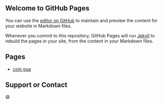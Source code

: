 ## Welcome to GitHub Pages

You can use the [editor on GitHub](https://github.com/gakkiloves/landpage/edit/gh-pages/index.md) to maintain and preview the content for your website in Markdown files.

Whenever you commit to this repository, GitHub Pages will run [Jekyll](https://jekyllrb.com/) to rebuild the pages in your site, from the content in your Markdown files.

## Pages

- [coin gua](/coingua/dist/index.html)

## Support or Contact
😄
